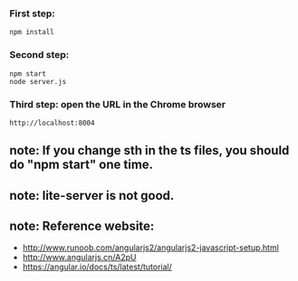 ### First step:
```
npm install
```

### Second step:
```
npm start
node server.js
```

### Third step: open the URL in the Chrome browser
```
http://localhost:8004
```

## note: If you change sth in the ts files, you should do "npm start" one time.
## note: lite-server is not good.
## note: Reference website:
- http://www.runoob.com/angularjs2/angularjs2-javascript-setup.html 
- http://www.angularjs.cn/A2pU 
- https://angular.io/docs/ts/latest/tutorial/
